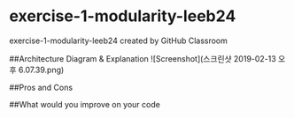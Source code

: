 # exercise-1-modularity-leeb24
exercise-1-modularity-leeb24 created by GitHub Classroom


##Architecture Diagram & Explanation 
![Screenshot](스크린샷 2019-02-13 오후 6.07.39.png)


##Pros and Cons 



##What would you improve on your code
